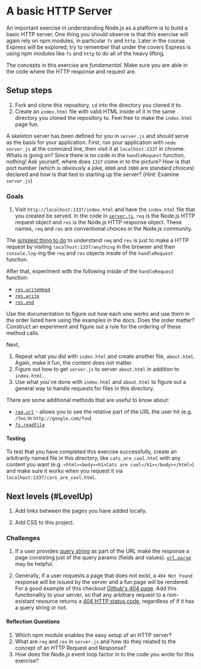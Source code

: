 # A basic HTTP Server

An important exercise in understanding Node.js as a platform is to build a basic HTTP server. One thing you should observe is that this exercise will again rely on npm modules, in particular `fs` and `http`. Later in the course Express will be explored; try to remember that under the covers Express is using npm modules like `fs` and `http` to do all of the heavy lifting.

The concepts in this exercise are _fundamental_. Make sure you are able in the code where the HTTP response and request are.

## Setup steps

1. Fork and clone this repository, `cd` into the directory you cloned it to.
1. Create an `index.html` file with valid HTML inside of it in the same directory you cloned the repository to. Feel free to make the `index.html` page fun.

A skeleton server has been defined for you in `server.js` and should serve as the basis for your application. First, run your application with `node server.js` at the command line, then visit it at `localhost:1337` in chrome. Whats is going on? Since there is no code in the `handleRequest` function, nothing! Ask yourself, where does `1337` come in to the picture? How is that port number (which is obviously a joke, `8000` and `3000` are standard choices) declared and how is that tied to starting up the server? (_Hint:_ Examine `server.js`)

### Goals

1. Visit `http://localhost:1337/index.html` and have the `index.html` file that you created be served. In the code in [`server.js`](server.js), `req` is the Node.js HTTP request object and `res` is the Node.js HTTP response object. These names, `req` and `res` are conventional choices in the Node.js community.

The [simplest thing to do](http://stackoverflow.com/questions/17251553/nodejs-request-object-documentation) to understand `req` and `res` is just to make a HTTP request by visiting `localhost:1337/anything` in the browser and then `console.log`-ing the `req` and `res` objects inside of the `handleRequest` function.

After that, experiment with the following inside of the `handleRequest` function:

* [`res.writeHead`](https://nodejs.org/api/http.html#http_response_writehead_statuscode_statusmessage_headers)
* [`res.write`](https://nodejs.org/api/http.html#http_response_write_chunk_encoding_callback)
* [`res.end`](https://nodejs.org/api/http.html#http_response_end_data_encoding_callback)

Use the documentation to figure out how each one works and use them in the order listed here using the examples in the docs. Does the order matter? Construct an experiment and figure out a rule for the ordering of these method calls.

Next,

1. Repeat what you did with `index.html` and create another file, `about.html`. Again, make it fun, the content does not matter.
1. Figure out how to get `server.js` to server `about.html` in addition to `index.html`.
1. Use what you've done with `index.html` and `about.html` to figure out a general way to handle requests for files in this directory.

There are some additional methods that are useful to know about:

* [`req.url`](https://nodejs.org/api/http.html#http_message_url) - allows you to see the relative part of the URL the user hit (e.g. `/foo` in `http://google.com/foo`)
* [`fs.readFile`](https://nodejs.org/api/fs.html#fs_fs_readfile_filename_options_callback)

#### Testing

To test that you have completed this exercise successfully, create an arbitrarily named file in this directory, like `cats_are_cool.html` with any content you want (e.g. `<html><body><h1>Cats are cool</h1></body></html>`) and make sure it works when you request it via `localhost:1337/cars_are_cool.html`.

## Next levels (#LevelUp)

1. Add links between the pages you have added locally.

1. Add CSS to this project.

### Challenges

1. If a user provides [query string](http://en.wikipedia.org/wiki/Query_string) as part of the URL make the response a page consisting just of the query params (fields and values). [`url.parse`](https://nodejs.org/docs/latest/api/url.html#url_url_parse_urlstr_parsequerystring_slashesdenotehost) may be helpful.

1. Generally, if a user requests a page that does not exist, a `404 Not Found` response will be issued by the server and a fun page will be rendered. For a good example of this checkout [Github's 404 page](https://github.com/asdhasdasd). Add this functionality to your server, so that any arbitrary request to a non-existant resource returns a [404 HTTP status code](https://www.flickr.com/photos/girliemac/6508022985), regardless of if it has a query string or not.

#### Reflection Questions

1. Which npm module enables the easy setup of an HTTP server?
1. What are `req` and `res` in `server.js` and how do they related to the concept of an HTTP Request and Response?
1. How does the Node.js event loop factor in to the code you wrote for this exercise?
